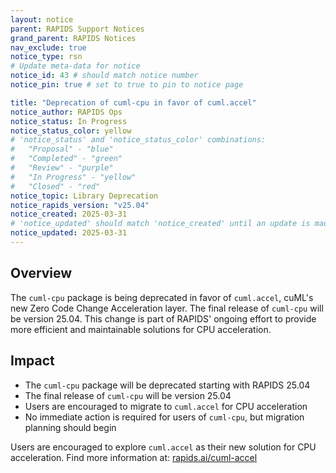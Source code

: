 ```yaml
---
layout: notice
parent: RAPIDS Support Notices
grand_parent: RAPIDS Notices
nav_exclude: true
notice_type: rsn
# Update meta-data for notice
notice_id: 43 # should match notice number
notice_pin: true # set to true to pin to notice page

title: "Deprecation of cuml-cpu in favor of cuml.accel"
notice_author: RAPIDS Ops
notice_status: In Progress
notice_status_color: yellow
# 'notice_status' and 'notice_status_color' combinations:
#   "Proposal" - "blue"
#   "Completed" - "green"
#   "Review" - "purple"
#   "In Progress" - "yellow"
#   "Closed" - "red"
notice_topic: Library Deprecation
notice_rapids_version: "v25.04"
notice_created: 2025-03-31
# 'notice_updated' should match 'notice_created' until an update is made
notice_updated: 2025-03-31
---
```


## Overview

The `cuml-cpu` package is being deprecated in favor of `cuml.accel`, cuML's new Zero Code Change Acceleration layer.
The final release of `cuml-cpu` will be version 25.04.
This change is part of RAPIDS' ongoing effort to provide more efficient and maintainable solutions for CPU acceleration.

## Impact

- The `cuml-cpu` package will be deprecated starting with RAPIDS 25.04
- The final release of `cuml-cpu` will be version 25.04
- Users are encouraged to migrate to `cuml.accel` for CPU acceleration
- No immediate action is required for users of `cuml-cpu`, but migration planning should begin

Users are encouraged to explore `cuml.accel` as their new solution for CPU acceleration.
Find more information at:
[rapids.ai/cuml-accel](https://rapids.ai/cuml-accel/)
